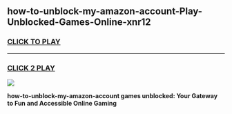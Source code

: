 
## how-to-unblock-my-amazon-account-Play-Unblocked-Games-Online-xnr12
<h3>
<a href="https://premium76.site?title=how-to-unblock-my-amazon-account&ref=25A">CLICK TO PLAY</a></h3>
<hr>

<h3>
<a href="https://premium76.site?title=how-to-unblock-my-amazon-account&ref=25A">CLICK 2 PLAY</a>
  
</h3>

<a href="https://premium76.site?title=how-to-unblock-my-amazon-account&ref=25A"><img src="https://clearcache.store/games.png"></a>


**how-to-unblock-my-amazon-account games unblocked: Your Gateway to Fun and Accessible Online Gaming**
